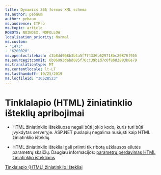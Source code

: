 ```yaml
---
title: Dynamics 365 formos XML schema
ms.author: pebaum
author: pebaum
ms.audience: ITPro
ms.topic: article
ROBOTS: NOINDEX, NOFOLLOW
localization_priority: Normal
ms.custom:
- "1473"
- "6200020"
ms.openlocfilehash: d3b8dd968b3b4a5f774336b529718bc20870f955
ms.sourcegitcommit: 0b06093dabd685f76cc39b1d7c0f8b03883b6e79
ms.translationtype: MT
ms.contentlocale: lt-LT
ms.lasthandoff: 10/25/2019
ms.locfileid: "36528523"
---
```

# <a name="webpage-html-web-resources-limitations"></a>Tinklalapio (HTML) žiniatinklio išteklių apribojimai

* HTML žiniatinklio ištekliuose negali būti jokio kodo, kuris turi būti įvykdytas serveryje. ASP.NET puslapių negalima nusiųsti kaip HTML žiniatinklio išteklių.

* HTML žiniatinklio ištekliai gali priimti tik ribotą užklausos eilutės parametrų skaičių. Daugiau informacijos: [parametrų perdavimas HTML žiniatinklio ištekliams](https://docs.microsoft.com/dynamics365/customer-engagement/developer/webpage-html-web-resources#BKMK_PassingParametersToWebResources)

[Tinklalapio (HTML) žiniatinklio ištekliai](https://docs.microsoft.com/dynamics365/customer-engagement/developer/webpage-html-web-resources)
